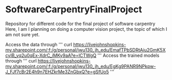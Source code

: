 # SoftwareCarpentryFinalProject
Repository for different code for the final project of software carpentry
Here, I am I planning on doing a computer vision project, the topic of which I am not sure yet.

Access the data through
'''
curl https://livejohnshopkins-my.sharepoint.com/:f:/g/personal/jwu130_jh_edu/EmafTPbSDRtAiu2GmK5XcyIB_yq2u0qEx-XdrC_iMKy9aA?e=lCTWgQ
'''
Access the trained models through
'''
curl https://livejohnshopkins-my.sharepoint.com/:f:/g/personal/jwu130_jh_edu/EgKg9PANR9NPkpw-J_FJf7cBr2E4h9n7EHZkrMe3ZnGbxQ?e=gSfUo5
'''

